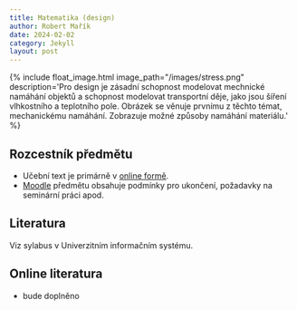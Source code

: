 ```yaml
---
title: Matematika (design)
author: Robert Mařík
date: 2024-02-02
category: Jekyll
layout: post
---
```



{% include float_image.html image_path="/images/stress.png" description='Pro design je zásadní schopnost modelovat mechnické namáhání objektů a schopnost modelovat transportní děje, jako jsou šíření vlhkostního a teplotního pole. Obrázek se věnuje prvnímu z těchto témat, mechanickému namáhání. Zobrazuje možné způsoby namáhání materiálu.' %}


## Rozcestník předmětu

-   Učební text je primárně v [online
    formě](https://robert-marik.github.io/design). 
-   [Moodle](https://moodle.mendelu.cz/course/view.php?id=626) předmětu obsahuje podmínky pro ukončení, požadavky na seminární práci apod. 

## Literatura

Viz sylabus
v Univerzitním informačním systému. 

## Online literatura

-   bude doplněno

